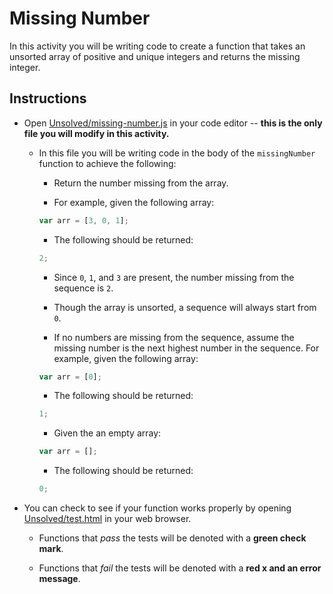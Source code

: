 # Missing Number

In this activity you will be writing code to create a function that takes an unsorted array of positive and unique integers and returns the missing integer.

## Instructions

- Open [Unsolved/missing-number.js](Unsolved/missing-number.js) in your code editor -- **this is the only file you will modify in this activity.**

  - In this file you will be writing code in the body of the `missingNumber` function to achieve the following:

    - Return the number missing from the array.

    - For example, given the following array:

    ```js
    var arr = [3, 0, 1];
    ```

    - The following should be returned:

    ```js
    2;
    ```

    - Since `0`, `1`, and `3` are present, the number missing from the sequence is `2`.

    - Though the array is unsorted, a sequence will always start from `0`.

    - If no numbers are missing from the sequence, assume the missing number is the next highest number in the sequence. For example, given the following array:

    ```js
    var arr = [0];
    ```

    - The following should be returned:

    ```js
    1;
    ```

    - Given the an empty array:

    ```js
    var arr = [];
    ```

    - The following should be returned:

    ```js
    0;
    ```

- You can check to see if your function works properly by opening [Unsolved/test.html](Unsolved/test.html) in your web browser.

  - Functions that _pass_ the tests will be denoted with a **green check mark**.

  - Functions that _fail_ the tests will be denoted with a **red x and an error message**.
